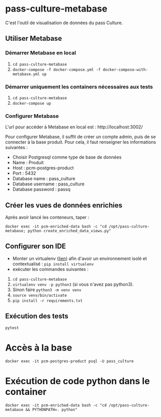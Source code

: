 # pass-culture-metabase

C'est l'outil de visualisation de données du pass Culture.

## Utiliser Metabase
### Démarrer Metabase en local
1. `cd pass-culture-metabase`
2. `docker-compose -f docker-compose.yml -f docker-compose-with-metabase.yml up`

### Démarrer uniquement les containers nécessaires aux tests
1. `cd pass-culture-metabase`
2. `docker-compose up`


### Configurer Metabase
L'url pour accéder à Metabase en local est : http://localhost:3002/

Pour configurer Metabase, il suffit de créer un compte admin, puis de se connecter à la base produit. Pour cela, il faut renseigner les informations suivantes :
- Choisir Postgresql comme type de base de données
- Name : Produit
- Host : pcm-postgres-product
- Port : 5432
- Database name : pass_culture
- Database username : pass_culture
- Database password : passq

## Créer les vues de données enrichies
Après avoir lancé les conteneurs, taper :

`docker exec -it pcm-enriched-data bash -c "cd /opt/pass-culture-metabase; python create_enriched_data_views.py"`

## Configurer son IDE
- Monter un virtualenv ([lien](https://python-guide-pt-br.readthedocs.io/fr/latest/dev/virtualenvs.html)) afin d'avoir un environnement isolé et contextualisé : `pip install virtualenv`
- exécuter les commandes suivantes :
1. `cd pass-culture-metabase`
2. `virtualenv venv -p python3` (si vous n'avez pas python3). 
3. Sinon faire `python3 -m venv venv`
4. `source venv/bin/activate`
5. `pip install -r requirements.txt`

## Exécution des tests
`pytest`

# Accès à la base
`docker exec -it pcm-postgres-product psql -U pass_culture`

# Exécution de code python dans le container
 `docker exec -it pcm-enriched-data bash -c "cd /opt/pass-culture-metabase && PYTHONPATH=. python"`